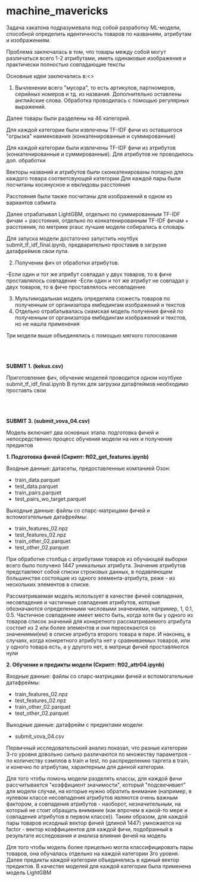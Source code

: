 # machine_mavericks

Задача хакатона подразумевала под собой разработку ML-модели, способной определить идентичность товаров по названиям, атрибутам и изображениям. 

Проблема заключалась в том, что товары между собой могут различаться всего 1-2 атрибутами, иметь одинаковые изображения и практически полностью совпадающие тексты

Основные идеи заключались в:<>

1) Вычленении всего "мусора", то есть артикулов, партномеров, серийных номеров и тд. из названия. Дополнительно оставлены английские слова. Обработка проводилась с помощью регулярных выражений.

Далее товары были разделены на 46 категорий. 

Для каждой категории были извлечены TF-IDF фичи из оставшегося "огрызка" наименования (конкатенированные и суммированные)

Для каждой категории были извлечены TF-IDF фичи из атрибутов (конкатенированные и суммированные). Для атрибутов не проводилось доп. обработки

Векторы названий и атрибутов были сконкатенированы попарно для каждого товара соответсвующей категории
Для каждой пары были посчитаны косинусное и евклидовы расстояния

Расстояния были также посчитаны для изображений в одном из вариантов сабмита

Далее отрабатывал LightGBM, отдельно по суммированным TF-IDF фичам + расстояния, отдельно по конкатенированным TF-IDF фичам + расстояния, по метрике prauc лучшие модели собирались в словарь

Для запуска модели достаточно запустить ноутбук submit_tf_idf_final.ipynb, предварительно проставив в загрузке датафреймов свои пути.

2) Получении фич от обработки атрибутов. 

-Если один и тот же атрибут совпадал у двух товаров, то в фиче проставлялось совпадение
-Если один и тот же атрибут не совпадал у двух товаров, то в фиче проставлялось несовпадение


3) Мультимодальная модель определяла схожесть товаров по полученным от организатора ембедингам изображений и текстов
4) Отдельно отрабатывалась сиамская модель получения фичей по полученным от организатора ембедингам изображений и текстов, но не нашла применения

Три модели выше объединялись с помощью мягкого голосования


<br><br><br>
<b>SUBMIT 1. (kekus.csv)</b>

Приготовление фич, обучение моделей проводится одном ноутбуке submit_tf_idf_final.ipynb
В путях для загрузки датафтеймов необходимо проставть свои


<br><br><br>
<b>SUBMIT 3. (submit_vova_04.csv)</b>

Модель включает два основных этапа: подготовка фичей и непосредственно процесс обучения модели на них и получение предиктов

<b>1. Подготовка фичей (Скрипт: ft02_get_features.ipynb)</b>

Входные данные: датасеты, предоставленные компанией Озон:<br>
* train_data.parquet<br>
* test_data.parquet<br>
* train_pairs.parquet<br>
* test_pairs_wo_target.parquet<br>

Выходные данные: файлы со спарс-матрицами фичей и вспомогательные датафреймы:<br>
* train_features_02.npz<br>
* test_features_02.npz<br>
* train_other_02.parquet<br>
* test_other_02.parquet<br>

При обработке столбца с атрибутами товаров из обучающей выборки всего было получено 1447 уникальных атрибута. Значения атрибутов представляют собой списки строковых данных, в подавляющем большинстве состоящие из одного элемента-атрибута, реже - из нескольких элементов в списке.

Рассматриваемая модель использует в качестве фичей совпадения, несовпадения и частичные совпадения атрибутов, которые обозначаются определенными числовыми значениями, например, 1, 0.1, 0.5. Частичное совпадение имеет место быть, когда хотя бы у одного из товаров список значений для конкретного рассматриваемого атрибута состоит из 2 или более элементов и они пересекаются со значениями(ем) в списке атрибута второго товара в паре. И наконец, в случаях, когда конкретного атрибута нет у сравниваемых товаров, или у одного товара есть, а у другого нет, в матрице фичей проставляются нули

<b>2. Обучение и предикты модели (Скрипт: ft02_attr04.ipynb)</b>

Входные данные: файлы со спарс-матрицами фичей и вспомогательные датафреймы:<br>
* train_features_02.npz<br>
* test_features_02.npz<br>
* train_other_02.parquet<br>
* test_other_02.parquet<br>

Выходные данные: датафрейм с предиктами модели:<br>
* submit_vova_04.csv

Первичный исследовательский анализ показал, что разные категории 3-го уровня довольно сильно различаются по множеству параметров - по количеству сэмплов в train и test, по распределению таргета в train, и конечно по атрибутам, характерным для данной категории.

Для того чтобы помочь модели разделять классы, для каждой фичи рассчитывается "коэффициент значимости", который "подсвечивает" для модели случаи, на которые нужно обратить внимание (например, в нулевом классе несовпадения атрибутов являются очень важным фактором, а совпадения атрибутов - наоборот, незначительным, на который не стоит обращать внимание (как впрочем в какой-то мере и совпадения атрибутов в первом классе)). Таким образом, для каждой пары товаров исходный вектор фичей (длиной 1447) умножается на factor - вектор коэффициентов для каждой фичи, подобранный в результате исследования и анализа влияния фичей на модель

Для того чтобы модель более прицельно могла классифицировать пары товаров, она обучалась отдельно на каждой категории 3го уровня. Далее предикты каждой категории объединялись в единый вектор предиктов. В качестве моделей для каждой категории была применена модель LightGBM
